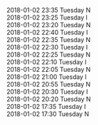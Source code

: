 2018-01-02 23:35 Tuesday  N  
2018-01-02 23:25 Tuesday  I  
2018-01-02 23:20 Tuesday  N  
2018-01-02 22:40 Tuesday  I  
2018-01-02 22:35 Tuesday  N  
2018-01-02 22:30 Tuesday  I  
2018-01-02 22:25 Tuesday  N  
2018-01-02 22:10 Tuesday  I  
2018-01-02 22:05 Tuesday  N  
2018-01-02 21:00 Tuesday  I  
2018-01-02 20:55 Tuesday  N  
2018-01-02 20:30 Tuesday  I  
2018-01-02 20:20 Tuesday  N  
2018-01-02 17:35 Tuesday  I  
2018-01-02 17:30 Tuesday  N  
